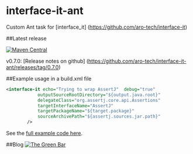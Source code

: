 # interface-it-ant
Custom Ant task for [interface_it] (https://github.com/aro-tech/interface-it)


##Latest release

[![Maven Central](https://maven-badges.herokuapp.com/maven-central/com.github.aro-tech/interface-it-ant/badge.svg)](http://search.maven.org/#artifactdetails|com.github.aro-tech|interface-it-ant|0.7.0|jar)

v0.7.0: [Release notes on github] (https://github.com/aro-tech/interface-it-ant/releases/tag/0.7.0)

##Example usage in a build.xml file

```xml
<interface-it echo="Trying to wrap AssertJ"  debug="true"
			outputSourceRootDirectory="${output.java.root}" 
			delegateClass="org.assertj.core.api.Assertions" 
			targetInterfaceName="AssertJ" 
			targetPackageName="${target.package}"
			sourceArchivePath="${assertj.sources.jar.path}"
		/>
```
		
See the [full example code here](https://github.com/aro-tech/interface-it-ant/blob/master/examples/build.xml "full example code").

 

##Blog
[![The Green Bar](https://img.shields.io/badge/My_Blog:-The_Green_Bar-brightgreen.svg)](https://thegreenbar.wordpress.com/)
